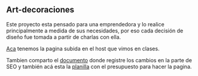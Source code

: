 ## Art-decoraciones 
Este proyecto esta pensado para una emprendedora y lo realice principalmente a medida de sus necesidades, por eso cada decisión de diseño fue tomada a partir de charlas con ella.  

[Aca](https://art-decoraciones.000webhostapp.com/pages/articulos.html) tenemos la pagina subida en el host que vimos en clases. 

Tambien comparto el [documento](https://docs.google.com/document/d/19lythTR02Wf2BCFWUMbyw-EaBcOcO2A6aDcc5nn5pSg/edit?usp=sharing) donde registre los cambios en la parte de SEO y también acá esta la [planilla](https://docs.google.com/spreadsheets/d/1MLRbMHONhNwrHm56nc_TAb0_9ztED3r62y5z2HNiHQw/edit?usp=sharing) con el presupuesto para hacer la pagina.